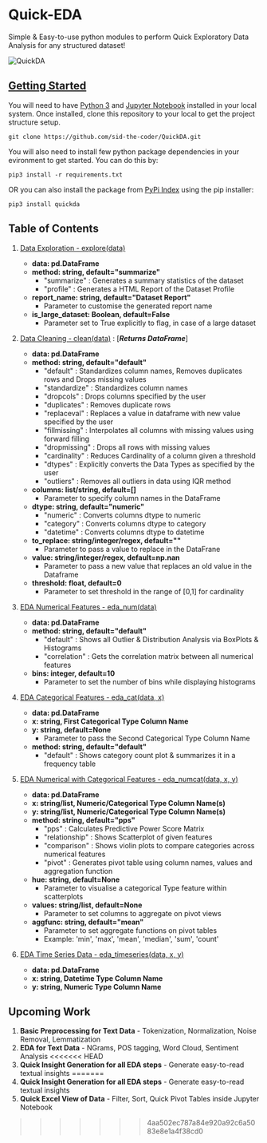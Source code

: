 # Quick-EDA

Simple & Easy-to-use python modules to perform Quick Exploratory Data Analysis for any structured dataset!

![QuickDA](https://raw.githubusercontent.com/sid-the-coder/QuickDA/master/images/quickda.png)


## [Getting Started](https://medium.com/@gauty95/quickda-low-code-python-library-for-quick-exploratory-data-analysis-b4b1c3af369d)

You will need to have [Python 3](https://www.python.org) and [Jupyter Notebook](https://jupyter.org) installed in your local system. Once installed, clone this repository to your local to get the project structure setup.
```
git clone https://github.com/sid-the-coder/QuickDA.git
```

You will also need to install few python package dependencies in your evironment to get started. You can do this by:
```
pip3 install -r requirements.txt
```

OR you can also install the package from [PyPi Index](https://pypi.org) using the pip installer:
```
pip3 install quickda
```

## Table of Contents

1. [Data Exploration - explore(data)](https://github.com/sid-the-coder/Quick-EDA#data-exploration)
    - **data: pd.DataFrame**
    - **method: string, default="summarize"**
        - "summarize" : Generates a summary statistics of the dataset
        - "profile" : Generates a HTML Report of the Dataset Profile
    - **report_name: string, default="Dataset Report"**
        - Parameter to customise the generated report name
    - **is_large_dataset: Boolean, default=False**
        - Parameter set to True explicitly to flag, in case of a large dataset 
    
2. [Data Cleaning - clean(data)](https://github.com/sid-the-coder/Quick-EDA#data-cleaning) : [***Returns DataFrame***]
    - **data: pd.DataFrame**
    - **method: string, default="default"**
        - "default" : Standardizes column names, Removes duplicates rows and Drops missing values
        - "standardize" : Standardizes column names
        - "dropcols" : Drops columns specified by the user
        - "duplicates" : Removes duplicate rows
        - "replaceval" : Replaces a value in dataframe with new value specified by the user
        - "fillmissing" : Interpolates all columns with missing values using forward filling
        - "dropmissing" : Drops all rows with missing values
        - "cardinality" : Reduces Cardinality of a column given a threshold
        - "dtypes" : Explicitly converts the Data Types as specified by the user
        - "outliers" : Removes all outliers in data using IQR method
    - **columns: list/string, default=[]**
        - Parameter to specify column names in the DataFrame
    - **dtype: string, default="numeric"**
        - "numeric" : Converts columns dtype to numeric
        - "category" : Converts columns dtype to category
        - "datetime" : Converts columns dtype to datetime
    - **to_replace: string/integer/regex, default=""**
        - Parameter to pass a value to replace in the DataFrane
    - **value: string/integer/regex, default=np.nan**
        - Parameter to pass a new value that replaces an old value in the Dataframe
    - **threshold: float, default=0**
        - Parameter to set threshold in the range of [0,1] for cardinality
    
3. [EDA Numerical Features - eda_num(data)](https://github.com/sid-the-coder/Quick-EDA#eda-numerical-features)
    - **data: pd.DataFrame**
    - **method: string, default="default"**
        - "default" : Shows all Outlier & Distribution Analysis via BoxPlots & Histograms
        - "correlation" : Gets the correlation matrix between all numerical features
    - **bins: integer, default=10**
        - Parameter to set the number of bins while displaying histograms
    
4. [EDA Categorical Features - eda_cat(data, x)](https://github.com/sid-the-coder/Quick-EDA#eda-categorical-features)
    - **data: pd.DataFrame**
    - **x: string, First Categorical Type Column Name**
    - **y: string, default=None**
        - Parameter to pass the Second Categorical Type Column Name
    - **method: string, default="default"**
        - "default" : Shows category count plot & summarizes it in a frequency table
    
5. [EDA Numerical with Categorical Features - eda_numcat(data, x, y)](https://github.com/sid-the-coder/Quick-EDA#eda-numerical-with-categorical-features)
    - **data: pd.DataFrame**
    - **x: string/list, Numeric/Categorical Type Column Name(s)**
    - **y: string/list, Numeric/Categorical Type Column Name(s)**
    - **method: string, default="pps"**
        - "pps" : Calculates Predictive Power Score Matrix
        - "relationship" : Shows Scatterplot of given features
        - "comparison" : Shows violin plots to compare categories across numerical features
        - "pivot" : Generates pivot table using column names, values and aggregation function
    - **hue: string, default=None**
        - Parameter to visualise a categorical Type feature within scatterplots
    - **values: string/list, default=None**
        - Parameter to set columns to aggregate on pivot views
    - **aggfunc: string, default="mean"**
        - Parameter to set aggregate functions on pivot tables 
        - Example: 'min', 'max', 'mean', 'median', 'sum', 'count'
    
6. [EDA Time Series Data - eda_timeseries(data, x, y)](https://github.com/sid-the-coder/Quick-EDA#explore-time-series-data)
    - **data: pd.DataFrame**
    - **x: string, Datetime Type Column Name**
    - **y: string, Numeric Type Column Name**
    

## Upcoming Work

1. **Basic Preprocessing for Text Data** - Tokenization, Normalization, Noise Removal, Lemmatization 
2. **EDA for Text Data** - NGrams, POS tagging, Word Cloud, Sentiment Analysis
<<<<<<< HEAD
3. **Quick Insight Generation for all EDA steps** - Generate easy-to-read textual insights
=======
3. **Quick Insight Generation for all EDA steps** - Generate easy-to-read textual insights
3. **Quick Excel View of Data** - Filter, Sort, Quick Pivot Tables inside Jupyter Notebook
>>>>>>> 4aa502ec787a84e920a92c6a5083e8e1a4f38cd0
